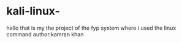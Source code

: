 # kali-linux-
hello that is my the project of the fyp system where i used the linux command 
author:kamran khan
